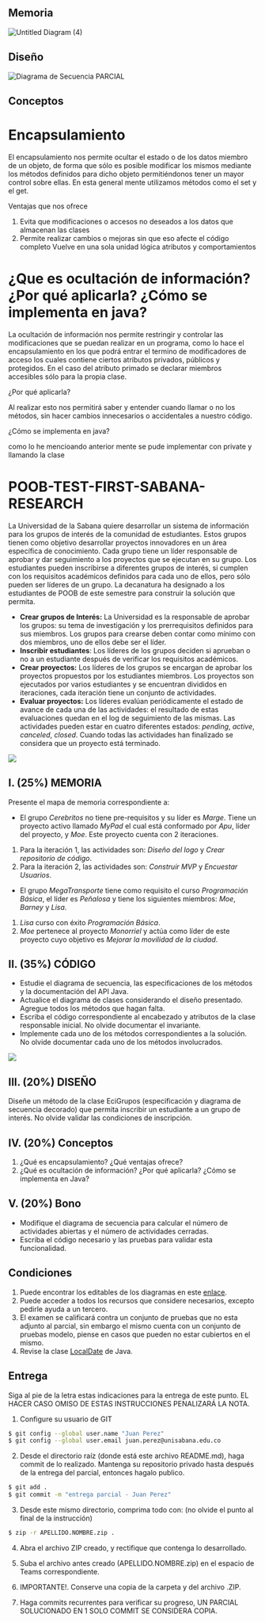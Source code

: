 ## Memoria

![Untitled Diagram (4)](https://user-images.githubusercontent.com/78038428/110182401-afc1fa80-7dda-11eb-9d27-55362921e5c3.png)

## Diseño 

![Diagrama de Secuencia PARCIAL](https://user-images.githubusercontent.com/78038428/110185586-bce1e800-7de0-11eb-869f-ab25926532ee.png)

## Conceptos

# Encapsulamiento

El encapsulamiento nos permite ocultar el estado o de los datos miembro de un objeto, de forma que sólo es posible modificar los mismos mediante los métodos definidos para dicho objeto permitiéndonos tener un mayor control sobre ellas. En esta general mente utilizamos métodos como el set y el get.

Ventajas que nos ofrece 

1)	Evita que modificaciones o accesos no deseados a los datos que almacenan las clases
2)	Permite realizar cambios o mejoras sin que eso afecte el código completo 
Vuelve en una sola unidad lógica atributos y comportamientos 

# ¿Que es ocultación de información? ¿Por qué aplicarla? ¿Cómo se implementa en java?

La ocultación de información nos permite restringir y controlar las modificaciones que se puedan realizar en un programa, como lo hace el encapsulamiento en los que podrá entrar el termino de modificadores de acceso los cuales contiene ciertos atributos privados, públicos y protegidos. En el caso del atributo primado se declarar miembros accesibles sólo para la propia clase. 

¿Por qué aplicarla?

Al realizar esto nos permitirá saber y entender cuando llamar o no los métodos, sin hacer cambios innecesarios o accidentales a nuestro código.

¿Cómo se implementa en java?

como lo he mencioando anterior mente se pude implementar con private y llamando la clase 




# POOB-TEST-FIRST-SABANA-RESEARCH

La Universidad de la Sabana quiere desarrollar un sistema de información para los grupos de interés de la comunidad de estudiantes. Estos grupos tienen como objetivo desarrollar proyectos innovadores en un área específica de conocimiento. Cada grupo tiene un líder responsable de aprobar y dar seguimiento a los proyectos que se ejecutan en su grupo. Los estudiantes pueden inscribirse a diferentes grupos de interés, si cumplen con los requisitos académicos definidos para cada uno de ellos, pero sólo pueden ser líderes de un grupo. La decanatura ha designado a los estudiantes de POOB de este semestre para construir la solución que permita.

* **Crear grupos de Interés:** La Universidad es la responsable de aprobar los grupos: su tema de investigación y los prerrequisitos definidos para sus miembros. Los grupos para crearse deben contar como mínimo con dos miembros, uno de ellos debe ser el líder.
* **Inscribir estudiantes**: Los líderes de los grupos deciden si aprueban o no a un estudiante después de verificar los requisitos académicos.
* **Crear proyectos:** Los líderes de los grupos se encargan de aprobar los proyectos propuestos por los estudiantes miembros. Los proyectos son ejecutados por varios estudiantes y se encuentran divididos en iteraciones, cada iteración tiene un conjunto de actividades. 
* **Evaluar proyectos:** Los líderes evalúan periódicamente el estado de avance de cada una de las actividades: el resultado de estas evaluaciones quedan en el log de seguimiento de las mismas. Las actividades pueden estar en cuatro diferentes estados: *pending*, *active*, *canceled*, *closed*. Cuando todas las actividades han finalizado se considera que un proyecto está terminado.

![](img/classes-diagram.svg)

## I. (25%) MEMORIA

Presente el mapa de memoria correspondiente a:

* El grupo *Cerebritos* no tiene pre-requisitos y su líder es *Marge*. Tiene un proyecto activo llamado *MyPad* el cual está conformado por *Apu*, líder del proyecto, y *Moe*. Este proyecto cuenta con 2 iteraciones. 

1. Para la iteración 1, las actividades son: *Diseño del logo* y *Crear repositorio de código*.
2. Para la iteración 2, las actividades son: *Construir MVP* y *Encuestar Usuarios*.  

* El grupo *MegaTransporte* tiene como requisito el curso *Programación Básica*, el líder es *Peñalosa* y tiene los siguientes miembros: *Moe*, *Barney* y *Lisa*. 

1. *Lisa* curso con éxito *Programación Básica*. 
2. *Moe* pertenece al proyecto *Monorriel* y actúa como líder de este proyecto cuyo objetivo es *Mejorar la movilidad de la ciudad*.

## II. (35%) CÓDIGO

* Estudie el diagrama de secuencia, las especificaciones de los métodos y la documentación del API Java.
* Actualice el diagrama de clases considerando el diseño presentado. Agregue todos los métodos que hagan falta.
* Escriba el código correspondiente al encabezado y atributos de la clase responsable inicial. No olvide documentar el invariante.
* Implemente cada uno de los métodos correspondientes a la solución. No olvide documentar cada uno de los métodos involucrados.

![](img/sequence-diagram.svg)

## III. (20%) DISEÑO

Diseñe un método de la clase EciGrupos (especificación y diagrama de secuencia decorado) que permita inscribir un estudiante a un grupo de interés. No olvide validar las condiciones de inscripción.

## IV. (20%) Conceptos

1. ¿Qué es encapsulamiento? ¿Qué ventajas ofrece?
2. ¿Qué es ocultación de información? ¿Por qué aplicarla? ¿Cómo se implementa en Java?

## V. (20%) Bono

* Modifique el diagrama de secuencia para calcular el número de actividades abiertas y el número de actividades cerradas.
* Escriba el código necesario y las pruebas para validar esta funcionalidad.

## Condiciones

1. Puede encontrar los editables de los diagramas en este [enlace](https://unisabanaedu-my.sharepoint.com/:u:/g/personal/diegopt_unisabana_edu_co/ESYDrd-h2lFDjnEWv7D6qmIBMd89yuTTzS1Q7P4d68IUjQ?e=g9OcpW).
2. Puede acceder a todos los recursos que considere necesarios, excepto pedirle ayuda a un tercero.
3. El examen se calificará contra un conjunto de pruebas que no esta adjunto al parcial, sin embargo el mismo cuenta con un conjunto de pruebas modelo, piense en casos que pueden no estar cubiertos en el mismo.
4. Revise la clase [LocalDate](https://docs.oracle.com/javase/8/docs/api/java/time/LocalDate.html) de Java.

## Entrega

Siga al pie de la letra estas indicaciones para la entrega de este punto. EL HACER CASO OMISO DE ESTAS INSTRUCCIONES PENALIZARÁ LA NOTA.

1. Configure su usuario de GIT

```bash
$ git config --global user.name "Juan Perez"
$ git config --global user.email juan.perez@unisabana.edu.co
```

2. Desde el directorio raíz (donde está este archivo README.md), haga commit de lo realizado. Mantenga su repositorio privado hasta después de la entrega del parcial, entonces hagalo publico.

```bash
$ git add .
$ git commit -m "entrega parcial - Juan Perez"
```

3. Desde este mismo directorio, comprima todo con: (no olvide el punto al final de la instrucción)

```bash
$ zip -r APELLIDO.NOMBRE.zip .
```

4. Abra el archivo ZIP creado, y rectifique que contenga lo desarrollado.

5. Suba el archivo antes creado (APELLIDO.NOMBRE.zip) en el espacio de Teams correspondiente.

6. IMPORTANTE!. Conserve una copia de la carpeta y del archivo .ZIP.

7. Haga commits recurrentes para verificar su progreso, UN PARCIAL SOLUCIONADO EN 1 SOLO COMMIT SE CONSIDERA COPIA.
 
